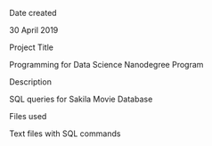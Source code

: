 Date created

30 April 2019

Project Title

Programming for Data Science Nanodegree Program

Description

SQL queries for Sakila Movie Database

Files used

Text files with SQL commands

